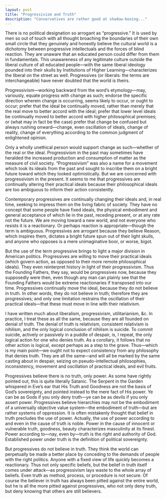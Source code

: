 ```yaml
---
layout: post
title: "Progressivism and Truth"
description: "Conservatives are rather good at shadow-boxing..."
---
```


There is no political designation so arrogant as “progressive.” It is used by men so out of touch with all thought broaching the boundaries of their own small circle that they genuinely and honestly believe the cultural world is a dichotomy between progressive intellectuals and the forces of blind reaction. They are unaware that an educated person could differ from them in fundamentals. This unawareness of any legitimate culture outside the liberal culture of all educated people—with the same liberal ideology pounded into their skulls by Institutions of Higher Learning—characterizes the liberal on the street as well. Progressives (or liberals: the terms are interchangeable) have never doubted that the world is theirs.

Progressivism—working backward from the word’s etymology—may, variously, equate progress with change as such; endorse the specific direction wherein change is occurring, seems likely to occur, or ought to occur; prefer that the ideal be continually moved, rather than merely that the real move to better accord with the ideal; prefer that lower level ideals be continually moved to better accord with higher philosophical premises; or (what may in fact be the case) prefer that change be confused but always rushing onward—change, even oscillation of ideals, change of reality, change of everything according to the common judgment of enlightened opinion.

Only a wholly unethical person would support change as such—whether of the real or the ideal. Progressivism in the past may sometimes have heralded the increased production and consumption of matter as the measure of civil society. “Progressivism” was also a name for a movement which took its ideals from the past and sought to inscribe them on a bright future toward which they looked optimistically. But we are concerned with progressivism in the present. It seems to me that progressives are continually altering their practical ideals because their philosophical ideals are too ambiguous to inform their action consistently.

Contemporary progressives are continually changing their ideals and, in real time, seeking to impress them on the living fabric of society. They have no concept that some people have fixed ideals, the physical embodiment and general acceptance of which lie in the past, receding present, or at any rate not the future. We are moving toward a new world, and not everyone who resists it is a reactionary. Or perhaps reaction is appropriate—though the term is ambiguous. Progressives are arrogant because they believe Reason, which inspires them, dictates a bright future spun out of their light skulls, and anyone who opposes is a mere unimaginative boor, or worse, bigot.

But the use of the term progressive brings to light a major division in American politics. Progressives are willing to move their practical ideals (which govern action, as opposed to their more remote philosophical ideals). They even reinterpret history in light of their progressivism. Thus the Founding Fathers, they say, would be progressives now, because they supposedly were then, even though any man can plainly see that the Founding Fathers would be extreme reactionaries if transposed into our time. Progressives continually move the ideal, because they do not believe in truth. In other words, they do not believe in truth; therefore they are progressives; and only one limitation restrains the oscillation of their practical ideals—that these must move in line with their relativism.

I have written much about liberalism, progressivism, utilitarianism, &c. In practice, I treat these as all the same, because they are all founded on denial of truth. The denial of truth is relativism, consistent relativism is nihilism, and the only logical conclusion of nihilism is suicide. To commit suicide, actively or passively in a puddle of despair, is, I repeat, the only logical action for one who denies truth. As a corollary, it follows that no other action is logical, except perhaps as a step to the grave. Thus—which is my main point—we ought not to expect consistency from any philosophy that denies truth. They are all the same—and will all be marked by the same casting about in despair, seizing on pseudo-intellectual philosophies, inconsistency, movement and oscillation of practical ideals, and evil fruits.

Progressives believe there is no truth, only power. As some have rightly pointed out, this is quite literally Satanic. The Serpent in the Garden whispered in Eve’s ear that His Truth and Goodness are not the basis of God’s sovereignty, and pointed instead to the mere fact of His power. Ye can be as Gods if you only deny truth—ye can be as devils if you only assert power. Progressives believe hierarchies may not be the embodiment of a universally objective value system—the embodiment of truth—but are rather systems of oppression. It is often mistakenly thought that belief in truth precludes the use of power. Actually, the use of power according to and even in the cause of truth is noble. Power in the cause of innocent or vulnerable truth, goodness, beauty characterizes masculinity at its finest. Power according to—nay, even by—truth is the right and authority of God. Established power under truth is the definition of political sovereignty.

But progressives do not believe in truth. They think the world can perpetually be made a better place by conceding to the demands of people with the right politics. Anyone with a fixed view of life quickly becomes a reactionary. Thus not only specific beliefs, but the belief in truth itself comes under attack—as progressivism lays waste to the whole array of beliefs. Even truth as method, process, or procedure is not secure. Of course the believer in truth has always been pitted against the entire world, but he is all the more pitted against progressives, who not only deny truth, but deny knowing that others are still believers.
